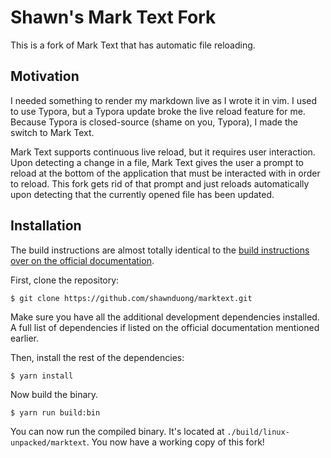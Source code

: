 # Shawn's Mark Text Fork

This is a fork of Mark Text that has automatic file reloading.

## Motivation

I needed something to render my markdown live as I wrote it in vim. I used to use Typora, but a Typora update broke the live reload feature for me. Because Typora is closed-source (shame on you, Typora), I made the switch to Mark Text.

Mark Text supports continuous live reload, but it requires user interaction. Upon detecting a change in a file, Mark Text gives the user a prompt to reload at the bottom of the application that must be interacted with in order to reload. This fork gets rid of that prompt and just reloads automatically upon detecting that the currently opened file has been updated.

## Installation

The build instructions are almost totally identical to the [build instructions over on the official documentation](https://github.com/marktext/marktext/blob/develop/docs/dev/BUILD.md).

First, clone the repository:

```
$ git clone https://github.com/shawnduong/marktext.git
```

Make sure you have all the additional development dependencies installed. A full list of dependencies if listed on the official documentation mentioned earlier.

Then, install the rest of the dependencies:

```
$ yarn install
```

Now build the binary.

```
$ yarn run build:bin
```

You can now run the compiled binary. It's located at `./build/linux-unpacked/marktext`. You now have a working copy of this fork!
